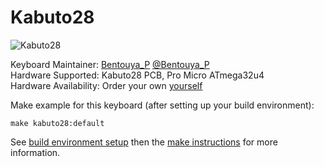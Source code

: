 # Kabuto28

![Kabuto28](https://i.imgur.com/1h7EbrR.jpg)

Keyboard Maintainer: [Bentouya_P](https://github.com/BentouyaP) [@Bentouya_P](https://twitter.com/Bentouya_P)  
Hardware Supported: Kabuto28 PCB, Pro Micro ATmega32u4  
Hardware Availability: Order your own [yourself](https://github.com/BentouyaP/Gerber)

Make example for this keyboard (after setting up your build environment):

    make kabuto28:default

See [build environment setup](https://docs.qmk.fm/#/getting_started_build_tools) then the [make instructions](https://docs.qmk.fm/#/getting_started_make_guide) for more information.
